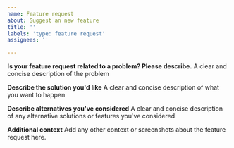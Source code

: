 ```yaml
---
name: Feature request
about: Suggest an new feature
title: ''
labels: 'type: feature request'
assignees: ''

---
```


**Is your feature request related to a problem? Please describe.**
A clear and concise description of the problem

**Describe the solution you'd like**
A clear and concise description of what you want to happen

**Describe alternatives you've considered**
A clear and concise description of any alternative solutions or features you've considered

**Additional context**
Add any other context or screenshots about the feature request here.
